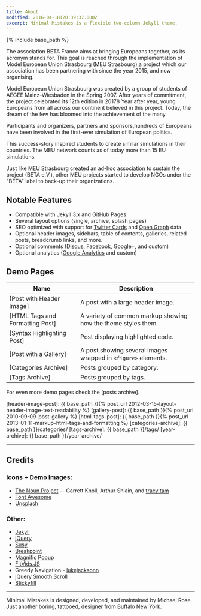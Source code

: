 ```yaml
---
title: About
modified: 2016-04-18T20:39:37.000Z
excerpt: Minimal Mistakes is a flexible two-column Jekyll theme.
---
```

{% include base_path %}

The association BETA France aims at bringing Europeans together, as its acronym stands for. This goal is reached through the implementation of Model European Union Strasbourg (MEU Strasbourg),a project which our association has been partnering with since the year 2015, and now organising.



Model European Union Strasbourg was created by a group of students of AEGEE Mainz-Wiesbaden in the Spring 2007. After years of commitment, the project celebrated its 12th edition in 20178 Year after year, young Europeans from all across our continent believed in this project. Today, the dream of the few has bloomed into the achievement of the many.

​Participants and organizers, partners and sponsors,hundreds of Europeans have been involved in the first-ever simulation of European politics.



This success-story inspired students to create similar simulations in their countries. The MEU network counts as of today more than 15 EU simulations.

Just like MEU Strasbourg created an ad-hoc association to sustain the project (BETA e.V.), other MEU projects started to develop NGOs under the "BETA" label to back-up their organizations.



## Notable Features

* Compatible with Jekyll 3.x and GitHub Pages
* Several layout options (single, archive, splash pages)
* SEO optimized with support for [Twitter Cards](https://dev.twitter.com/cards/overview) and [Open Graph](http://ogp.me/) data
* Optional header images, sidebars, table of contents, galleries, related posts, breadcrumb links, and more.
* Optional comments ([Disqus](https://disqus.com/), [Facebook](https://developers.facebook.com/docs/plugins/comments), Google+, and custom)
* Optional analytics ([Google Analytics](https://www.google.com/analytics/) and custom)

## Demo Pages

| Name                             | Description                                                   |
| -------------------------------- | ------------------------------------------------------------- |
| \[Post with Header Image]        | A post with a large header image.                             |
| \[HTML Tags and Formatting Post] | A variety of common markup showing how the theme styles them. |
| \[Syntax Highlighting Post]      | Post displaying highlighted code.                             |
| \[Post with a Gallery]           | A post showing several images wrapped in `<figure>` elements. |
| \[Categories Archive]            | Posts grouped by category.                                    |
| \[Tags Archive]                  | Posts grouped by tags.                                        |

For even more demo pages check the \[posts archive].

\[header-image-post]: {{ base_path }}{% post_url 2012-03-15-layout-header-image-text-readability %}
\[gallery-post]: {{ base_path }}{% post_url 2010-09-09-post-gallery %}
\[html-tags-post]: {{ base_path }}{% post_url 2013-01-11-markup-html-tags-and-formatting %}
\[categories-archive]: {{ base_path }}/categories/
\[tags-archive]: {{ base_path }}/tags/
\[year-archive]: {{ base_path }}/year-archive/

- - -

## Credits

### Icons + Demo Images:

* [The Noun Project](https://thenounproject.com) -- Garrett Knoll, Arthur Shlain, and [tracy tam](https://thenounproject.com/tracytam)
* [Font Awesome](http://fortawesome.github.io/Font-Awesome/)
* [Unsplash](https://unsplash.com/)

### Other:

* [Jekyll](http://jekyllrb.com/)
* [jQuery](http://jquery.com/)
* [Susy](http://susy.oddbird.net/)
* [Breakpoint](http://breakpoint-sass.com/)
* [Magnific Popup](http://dimsemenov.com/plugins/magnific-popup/)
* [FitVids.JS](http://fitvidsjs.com/)
* Greedy Navigation - [lukejacksonn](http://codepen.io/lukejacksonn/pen/PwmwWV)
* [jQuery Smooth Scroll](https://github.com/kswedberg/jquery-smooth-scroll)
* [Stickyfill](https://github.com/wilddeer/stickyfill)

- - -

Minimal Mistakes is designed, developed, and maintained by Michael Rose. Just another boring, tattooed, designer from Buffalo New York.
